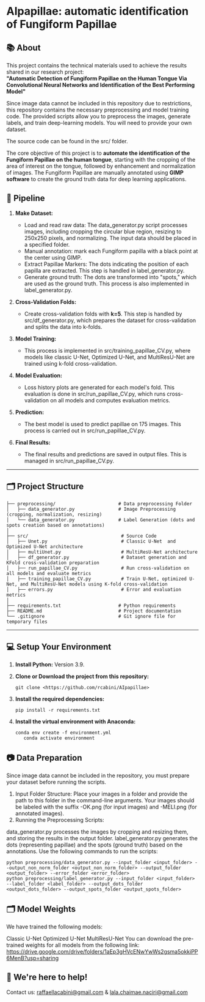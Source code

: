 # AIpapillae: automatic identification of Fungiform Papillae

## 📚 About
This project contains the technical materials used to achieve the results shared in our research project:  
**"Automatic Detection of Fungiform Papillae on the Human Tongue Via Convolutional Neural Networks and Identification of the Best Performing Model"**

Since image data cannot be included in this repository due to restrictions, this repository contains the necessary preprocessing and model training code. The provided scripts allow you to preprocess the images, generate labels, and train deep-learning models. You will need to provide your own dataset.

The source code can be found in the src/ folder.

The core objective of this project is to **automate the identification of the Fungiform Papillae on the human tongue**, starting with the cropping of the area of interest on the tongue, followed by enhancement and normalization of images. The Fungiform Papillae are manually annotated using **GIMP software**  to create the ground truth data for deep learning applications.


## 📝 Pipeline

1. **Make Dataset:**
   - Load and read raw data: The data_generator.py script processes images, including cropping the circular blue region, resizing to 250x250 pixels, and normalizing. The input data should be placed in a specified folder.
   - Manual annotation: mark each Fungiform papilla with a black point at the center using GIMP.
   - Extract Papillae Markers: The dots indicating the position of each papilla are extracted. This step is handled in label_generator.py.
   - Generate ground truth: The dots are transformed into "spots," which are used as the ground truth. This process is also implemented in label_generator.py.

3. **Cross-Validation Folds:**
   - Create cross-validation folds with **k=5**. This step is handled by src/df_generator.py, which prepares the dataset for cross-validation and splits the data into k-folds.

4. **Model Training:**
   - This process is implemented in src/training_papillae_CV.py, where models like classic U-Net, Optimized U-Net, and MultiResU-Net are trained using k-fold cross-validation.

5. **Model Evaluation:**
   - Loss history plots are generated for each model's fold. This evaluation is done in src/run_papillae_CV.py, which runs cross-validation on all models and computes evaluation metrics.

6. **Prediction:**
   - The best model is used to predict papillae on 175 images. This process is carried out in src/run_papillae_CV.py.

7. **Final Results:**
   - The final results and predictions are saved in output files. This is managed in src/run_papillae_CV.py.

---

## 🗂️ Project Structure
```
├── preprocessing/                       # Data preprocessing Folder
│   ├── data_generator.py                # Image Preprocessing (cropping, normalization, resizing)
│   └── data_generator.py                # Label Generation (dots and spots creation based on annotations)
│
├── src/                                  # Source Code
│   ├── Unet.py                           # Classic U-Net  and Optimized U-Net architecture
│   ├── multiUnet.py                      # MultiResU-Net architecture
│   ├── df_generator.py                   # Dataset generation and KFold cross-validation preparation
│   ├── run_papillae_CV.py                # Run cross-validation on all models and evaluate metrics
│   ├── training_papillae_CV.py           # Train U-Net, optimized U-Net, and MultiResU-Net models using K-fold cross-validation
│   ├── errors.py                         # Error and evaluation metrics 
│
├── requirements.txt                     # Python requirements  
├── README.md                            # Project documentation 
└── .gitignore                           # Git ignore file for temporary files
```

---

## 💻 Setup Your Environment

1. **Install Python:** Version 3.9.
2. **Clone or Download the project from this repository:**  
   ```
   git clone <https://github.com/rcabini/AIpapillae>
   ```
3. **Install the required dependencies:**
   ```
   pip install -r requirements.txt
   ```
   
4. **Install the virtual environment with Anaconda:**
   ```
   conda env create -f environment.yml
      conda activate environment
   ```

## 📷 Data Preparation
Since image data cannot be included in the repository, you must prepare your dataset before running the scripts.
1. Input Folder Structure:
Place your images in a folder and provide the path to this folder in the command-line arguments. 
Your images should be labeled with the suffix -OK.png (for input images) and -MELI.png (for annotated images).
2. Running the Preprocessing Scripts:

data_generator.py processes the images by cropping and resizing them, and storing the results in the output folder.
label_generator.py generates the dots (representing papillae) and the spots (ground truth) based on the annotations.
Use the following commands to run the scripts:
```
python preprocessing/data_generator.py --input_folder <input_folder> --output_non_norm_folder <output_non_norm_folder> --output_folder <output_folder> --error_folder <error_folder>
python preprocessing/label_generator.py --input_folder <input_folder> --label_folder <label_folder> --output_dots_folder <output_dots_folder> --output_spots_folder <output_spots_folder>
```

## 🗂️ Model Weights
We have trained the following models:

Classic U-Net
Optimized U-Net
MultiResU-Net
You can download the pre-trained weights for all models from the following link:
https://drive.google.com/drive/folders/1aEp3gHVcENwYwWs2gsma5okkiPP6MenB?usp=sharing

## 💬 We're here to help!
Contact us: raffaellacabini@gmail.com & lala.chaimae.naciri@gmail.com





